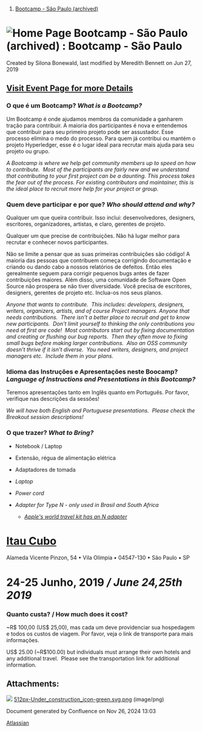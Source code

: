 1. [Bootcamp - São Paulo (archived)](index.html)

# ![Home Page](images/icons/contenttypes/home_page_16.png) Bootcamp - São Paulo (archived) : Bootcamp - São Paulo

Created by Silona Bonewald, last modified by Meredith Bennett on Jun 27, 2019

## [**Visit Event Page for more Details**](https://events.linuxfoundation.org/events/hyperledger-bootcamp-brazil-2019/)

### O que é um Bootcamp? *What is a Bootcamp?*

Um Bootcamp é onde ajudamos membros da comunidade a ganharem tração para contribuir. A maioria dos participantes é nova e entendemos que contribuir para seu primeiro projeto pode ser assustador. Esse processo elimina o medo do processo. Para quem já contribui ou mantém o projeto Hyperledger, esse é o lugar ideal para recrutar mais ajuda para seu projeto ou grupo.

*A Bootcamp is where we help get community members up to speed on how to contribute.  Most of the participants are fairly new and we understand that contributing to your first project can be a daunting. This process takes the fear out of the process. For existing contributors and maintainer, this is the ideal place to recruit more help for your project or group.*

### Quem deve participar e por que? *Who should attend and why?*

Qualquer um que queira contribuir. Isso inclui: desenvolvedores, designers, escritores, organizadores, artistas, e claro, gerentes de projeto.

Qualquer um que precise de contribuições. Não há lugar melhor para recrutar e conhecer novos participantes.

Não se limite a pensar que as suas primeiras contribuições são código! A maioria das pessoas que contribuem começa corrigindo documentação e criando ou dando cabo a nossos relatórios de defeitos. Então eles gerealmente seguem para corrigir pequenos bugs antes de fazer contribuições maiores. Além disso, uma comunidade de Software Open Source não prospera se não tiver diversidade. Você precisa de escritores, designers, gerentes de projeto etc. Inclua-os nos seus planos.

*Anyone that wants to contribute.  This includes: developers, designers, writers, organizers, artists, and of course Project managers. Anyone that needs contributions.  There isn't a better place to recruit and get to know new participants.  Don't limit yourself to thinking the only contributions you need at first are code!  Most contributors start out by fixing documentation and creating or flushing our bug reports.  Then they often move to fixing small bugs before making larger contributions.  Also an OSS community doesn't thrive if it isn't diverse.  You need writers, designers, and project managers etc.  Include them in your plans.*

### Idioma das Instruções e Apresentações neste Boocamp? *Language of Instructions and Presentations in this Bootcamp?*

Teremos apresentações tanto em Inglês quanto em Português. Por favor, verifique nas descrições da sessões!

*We will have both English and Portuguese presentations.  Please check the Breakout session descriptions!*

### O que trazer? *What to Bring?*

- Notebook / Laptop
- Extensão, régua de alimentação elétrica
- Adaptadores de tomada
- *Laptop*
- *Power cord*
- *Adapter for Type N - only used in Brasil and South Africa*
  
  - [*Apple's world travel kit has an N adapter*](https://support.apple.com/en-us/HT202114)

# [Itau Cubo](https://cubo.network/)

Alameda Vicente Pinzon, 54 • Vila Olímpia • 04547-130 • São Paulo • SP

# 24-25 Junho, 2019 */ June 24,25th 2019*

### Quanto custa? / How much does it cost?

~R$ 100,00 (US$ 25,00), mas cada um deve providenciar sua hospedagem e todos os custos de viagem. Por favor, veja o link de transporte para mais informações.

US$ 25.00 (~R$100.00) but individuals must arrange their own hotels and any additional travel.  Please see the transportation link for additional information.

## Attachments:

![](images/icons/bullet_blue.gif) [512px-Under\_construction\_icon-green.svg.png](attachments/18874376/18874437.png) (image/png)

Document generated by Confluence on Nov 26, 2024 13:03

[Atlassian](http://www.atlassian.com/)
